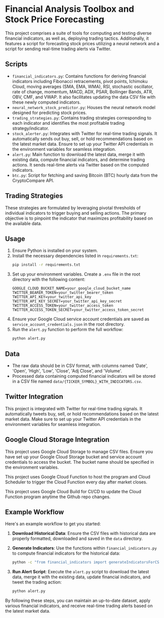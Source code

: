 # Financial Analysis Toolbox and Stock Price Forecasting

This project comprises a suite of tools for computing and testing diverse financial indicators, as well as, deploying trading tactics. Additionally, it features a script for forecasting stock prices utilizing a neural network and a script for sending real-time trading alerts via Twitter.

## Scripts

- `financial_indicators.py`: Contains functions for deriving financial indicators including Fibonacci retracements, pivot points, Ichimoku Cloud, moving averages (SMA, EMA, WMA), RSI, stochastic oscillator, rate of change, momentum, MACD, ADX, PSAR, Bollinger Bands, ATR, OBV, CMF, and VWAP. It also facilitates updating the data CSV file with these newly computed indicators.
- `neural_network_stock_predictor.py`: Houses the neural network model designed for predicting stock prices.
- `trading_strategies.py`: Contains trading strategies corresponding to each indicator and identifies the most profitable trading strategy/indicator.
- `stock_alerter.py`: Integrates with Twitter for real-time trading signals. It automatically sends out buy, sell, or hold recommendations based on the latest market data. Ensure to set up your Twitter API credentials in the environment variables for seamless integration.
- `alert.py`: Main function to download the latest data, merge it with existing data, compute financial indicators, and determine trading actions. It sends real-time alerts via Twitter based on the computed indicators.
- `btc.py`: Script for fetching and saving Bitcoin (BTC) hourly data from the CryptoCompare API.

## Trading Strategies

These strategies are formulated by leveraging pivotal thresholds of individual indicators to trigger buying and selling actions. The primary objective is to pinpoint the indicator that maximizes profitability based on the available data.

## Usage

1. Ensure Python is installed on your system.
2. Install the necessary dependencies listed in `requirements.txt`:
   ```sh
   pip install -r requirements.txt
   ```
3. Set up your environment variables. Create a `.env` file in the root directory with the following content:
   ```
   GOOGLE_CLOUD_BUCKET_NAME=your_google_cloud_bucket_name
   TWITTER_BEARER_TOKEN=your_twitter_bearer_token
   TWITTER_API_KEY=your_twitter_api_key
   TWITTER_API_KEY_SECRET=your_twitter_api_key_secret
   TWITTER_ACCESS_TOKEN=your_twitter_access_token
   TWITTER_ACCESS_TOKEN_SECRET=your_twitter_access_token_secret
   ```
4. Ensure your Google Cloud service account credentials are saved as `service_account_credentials.json` in the root directory.
5. Run the `alert.py` function to perform the full workflow:
   ```sh
   python alert.py
   ```

## Data

- The raw data should be in CSV format, with columns named 'Date', 'Open', 'High', 'Low', 'Close', 'Adj Close', and 'Volume'.
- Processed data containing computed financial indicators will be stored in a CSV file named `data/{TICKER_SYMBOL}_WITH_INDICATORS.csv`.

## Twitter Integration

This project is integrated with Twitter for real-time trading signals. It automatically tweets buy, sell, or hold recommendations based on the latest market data. Make sure to set up your Twitter API credentials in the environment variables for seamless integration.

## Google Cloud Storage Integration

This project uses Google Cloud Storage to manage CSV files. Ensure you have set up your Google Cloud Storage bucket and service account credentials to access the bucket. The bucket name should be specified in the environment variables.

This project uses Google Cloud Function to host the program and Cloud Scheduler to trigger the Cloud Function every day after market closes.

This project uses Google Cloud Build for CI/CD to update the Cloud Function program anytime the Github repo changes.

## Example Workflow

Here's an example workflow to get you started:

1. **Download Historical Data**: Ensure the CSV files with historical data are properly formatted, downloaded and saved in the `data` directory.

2. **Generate Indicators**: Use the functions within `financial_indicators.py` to compute financial indicators for the historical data:
   ```sh
   python -c "from financial_indicators import generateIndicatorsForCSV; generateIndicatorsForCSV('TICKER_SYMBOL')"
   ```

3. **Run Alert Script**: Execute the `alert.py` script to download the latest data, merge it with the existing data, update financial indicators, and tweet the trading action:
   ```sh
   python alert.py
   ```

By following these steps, you can maintain an up-to-date dataset, apply various financial indicators, and receive real-time trading alerts based on the latest market data.
